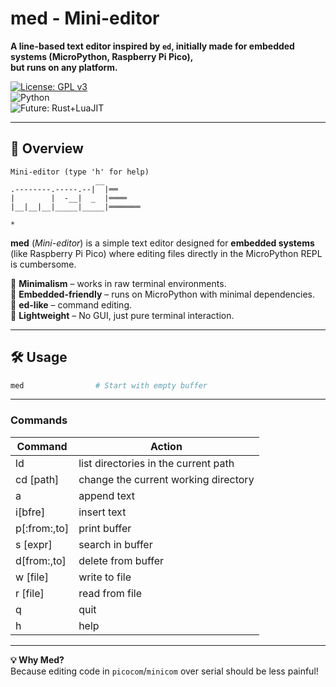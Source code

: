 # **med - Mini-editor**  

**A line-based text editor inspired by `ed`, initially made for embedded systems (MicroPython, Raspberry Pi Pico),**\
**but runs on any platform.**  


[![License: GPL v3](https://img.shields.io/badge/License-GPLv3-blue.svg)](https://www.gnu.org/licenses/gpl-3.0)  
![Python](https://img.shields.io/badge/Python-3.x%20%7C%20MicroPython-green)  
![Future: Rust+LuaJIT](https://img.shields.io/badge/Future-Rust+LuaJIT-orange)  

---

## **📌 Overview**  
```
Mini-editor (type 'h' for help)
                   __        
.--------.-----.--|  |══     
|        |  -__|  _  |════   
|__|__|__|_____|_____|═══════

* 
```
**med** (*Mini-editor*) is a simple text editor designed for **embedded systems** (like Raspberry Pi Pico) where editing files directly in the MicroPython REPL is cumbersome.  

🔹 **Minimalism** – works in raw terminal environments.  
🔹 **Embedded-friendly** – runs on MicroPython with minimal dependencies.  
🔹 **ed-like** – command editing.  
🔹 **Lightweight** – No GUI, just pure terminal interaction.  

---

## **🛠 Usage**  
```bash
med                # Start with empty buffer
```  
---

### **Commands**  
| Command      | Action                               |  
|--------------|--------------------------------------|  
| ld           | list directories in the current path |  
| cd [path]    | change the current working directory |  
| a            | append text                          |  
| i[bfre]      | insert text                          |  
| p[:from:,to] | print buffer                         |  
| s [expr]     | search in buffer                     |
| d[from:,to]  | delete from buffer                   |
| w [file]     | write to file                        |
| r [file]     | read from file                       |
| q            | quit                                 |
| h            | help                                 |

---


**💡 Why Med?**  
Because editing code in `picocom`/`minicom` over serial should be less painful!  

